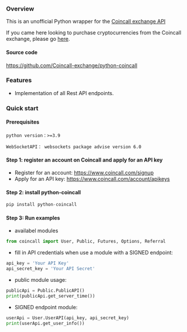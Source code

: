 ### Overview
This is an unofficial Python wrapper for the [Coincall exchange API](https://docs.coincall.com)

If you came here looking to purchase cryptocurrencies from the Coincall exchange, please go [here](https://www.coincall.com/).

#### Source code
https://github.com/Coincall-exchange/python-coincall

### Features
- Implementation of all Rest API endpoints.

### Quick start
#### Prerequisites

`python version：>=3.9`

`WebSocketAPI： websockets package advise version 6.0`

#### Step 1: register an account on Coincall and apply for an API key
- Register for an account: https://www.coincall.com/signup
- Apply for an API key: https://www.coincall.com/account/apikeys

#### Step 2: install python-coincall

```python
pip install python-coincall
```

#### Step 3: Run examples

- availabel modules
```python 
from coincall import User, Public, Futures, Options, Referral
```

- fill in API credentials when use a module with a SIGNED endpoint:
```python
api_key = 'Your API Key'
api_secret_key = 'Your API Secret'
```

- public module usage:
```python
publicApi = Public.PublicAPI()
print(publicApi.get_server_time())
```

- SIGNED endpoint module:
```python
userApi = User.UserAPI(api_key, api_secret_key)
print(userApi.get_user_info())
```